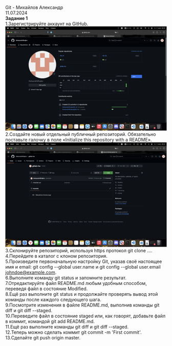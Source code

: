 Git - Михайлов Александр  
11.07.2024  
**Задание 1**  
1.Зарегистрируйте аккаунт на GitHub.
![alt text](https://github.com/AleksandrMihajlov/gitlab-hw/blob/main/1.1.png)  
2.Создайте новый отдельный публичный репозиторий. Обязательно поставьте галочку в поле «Initialize this repository with a README».
![alt text](https://github.com/AleksandrMihajlov/gitlab-hw/blob/main/1.2.png)  
3.Склонируйте репозиторий, используя https протокол git clone ....  
4.Перейдите в каталог с клоном репозитория.  
5.Произведите первоначальную настройку Git, указав своё настоящее имя и email: git config --global user.name и git config --global user.email johndoe@example.com.  
6.Выполните команду git status и запомните результат.  
7.Отредактируйте файл README.md любым удобным способом, переведя файл в состояние Modified.  
8.Ещё раз выполните git status и продолжайте проверять вывод этой команды после каждого следующего шага.  
9.Посмотрите изменения в файле README.md, выполнив команды git diff и git diff --staged.  
10.Переведите файл в состояние staged или, как говорят, добавьте файл в коммит, командой git add README.md.  
11.Ещё раз выполните команды git diff и git diff --staged.  
12.Теперь можно сделать коммит git commit -m 'First commit'.  
13.Сделайте git push origin master.